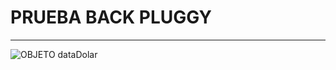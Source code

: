 # PRUEBA BACK PLUGGY
***
![OBJETO dataDolar](https://github.com/jessicajoya/BACKPLUGGY/blob/main/assets/OBJECT.png)